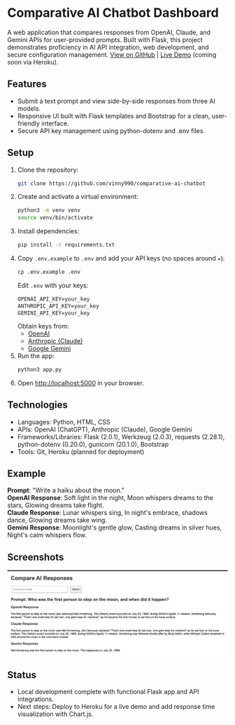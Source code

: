 # Comparative AI Chatbot Dashboard

A web application that compares responses from OpenAI, Claude, and Gemini APIs for user-provided prompts. Built with Flask, this project demonstrates proficiency in AI API integration, web development, and secure configuration management. [View on GitHub](https://github.com/vinny990/comparative-ai-chatbot) | [Live Demo](#) (coming soon via Heroku).

## Features
- Submit a text prompt and view side-by-side responses from three AI models.
- Responsive UI built with Flask templates and Bootstrap for a clean, user-friendly interface.
- Secure API key management using python-dotenv and .env files.

## Setup
1. Clone the repository:
   ```bash
   git clone https://github.com/vinny990/comparative-ai-chatbot
   ```
2. Create and activate a virtual environment:
   ```bash
   python3 -m venv venv
   source venv/bin/activate
   ```
3. Install dependencies:
   ```bash
   pip install -r requirements.txt
   ```
4. Copy `.env.example` to `.env` and add your API keys (no spaces around `=`):
   ```bash
   cp .env.example .env
   ```
   Edit `.env` with your keys:
   ```env
   OPENAI_API_KEY=your_key
   ANTHROPIC_API_KEY=your_key
   GEMINI_API_KEY=your_key
   ```
   Obtain keys from:
   - [OpenAI](https://platform.openai.com/account/api-keys)
   - [Anthropic (Claude)](https://console.anthropic.com/)
   - [Google Gemini](https://makersuite.google.com/app/apikey)
5. Run the app:
   ```bash
   python3 app.py
   ```
6. Open [http://localhost:5000](http://localhost:5000) in your browser.

## Technologies
- Languages: Python, HTML, CSS
- APIs: OpenAI (ChatGPT), Anthropic (Claude), Google Gemini
- Frameworks/Libraries: Flask (2.0.1), Werkzeug (2.0.3), requests (2.28.1), python-dotenv (0.20.0), gunicorn (20.1.0), Bootstrap
- Tools: Git, Heroku (planned for deployment)

## Example
**Prompt**: "Write a haiku about the moon."  
**OpenAI Response**: Soft light in the night, Moon whispers dreams to the stars, Glowing dreams take flight.  
**Claude Response**: Lunar whispers sing, In night's embrace, shadows dance, Glowing dreams take wing.  
**Gemini Response**: Moonlight's gentle glow, Casting dreams in silver hues, Night's calm whispers flow.

## Screenshots
![Web Interface](screenshots/interface.png)

## Status
- Local development complete with functional Flask app and API integrations.
- Next steps: Deploy to Heroku for a live demo and add response time visualization with Chart.js.
